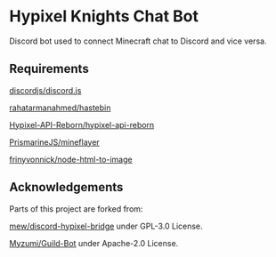 # Hypixel Knights Chat Bot
Discord bot used to connect Minecraft chat to Discord and vice versa.

## Requirements
[discordjs/discord.js](https://github.com/discordjs/discord.js)

[rahatarmanahmed/hastebin](https://github.com/rahatarmanahmed/hastebin)

[Hypixel-API-Reborn/hypixel-api-reborn](https://github.com/Hypixel-API-Reborn/hypixel-api-reborn)

[PrismarineJS/mineflayer](https://github.com/PrismarineJS/mineflayer)

[frinyvonnick/node-html-to-image](https://github.com/frinyvonnick/node-html-to-image)



## Acknowledgements
Parts of this project are forked from:

[mew/discord-hypixel-bridge](https://github.com/mew/discord-hypixel-bridge) under GPL-3.0 License.

[Myzumi/Guild-Bot](https://github.com/Myzumi/Guild-Bot) under Apache-2.0 License.
